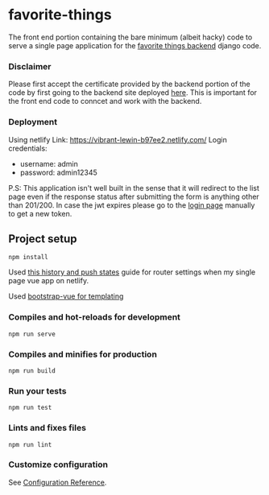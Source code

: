 # favorite-things
The front end portion containing the bare minimum (albeit hacky) 
code to serve a single page application for the 
[favorite things backend](https://github.com/Alig1493/favorites-backend) 
django code.

### Disclaimer
Please first accept the certificate provided by the backend portion of the code
by first going to the backend site deployed [here](https://13.235.4.179/). This is 
important for the front end code to conncet and work with the backend.

### Deployment
Using netlify
Link: https://vibrant-lewin-b97ee2.netlify.com/
Login credentials:
* username: admin
* password: admin12345

P.S: This application isn't well built in the sense that it will 
redirect to the list page even if the response status after submitting the
form is anything other than 201/200. In case the jwt expires please go to the
[login page](https://vibrant-lewin-b97ee2.netlify.com/) manually to get a new token.

## Project setup
```
npm install
```
Used [this history and push states](https://www.netlify.com/docs/redirects/)
guide for router settings when my single page vue app on netlify.

Used [bootstrap-vue for templating](https://bootstrap-vue.js.org/docs/)


### Compiles and hot-reloads for development
```
npm run serve
```

### Compiles and minifies for production
```
npm run build
```

### Run your tests
```
npm run test
```

### Lints and fixes files
```
npm run lint
```

### Customize configuration
See [Configuration Reference](https://cli.vuejs.org/config/).


